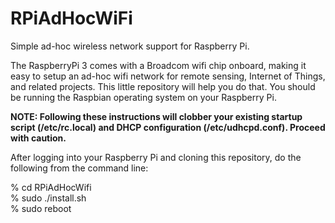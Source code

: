 # RPiAdHocWiFi
Simple ad-hoc wireless network support for Raspberry Pi.

The RaspberryPi 3 comes with a Broadcom wifi chip onboard, making it easy to
setup an ad-hoc wifi network for remote sensing, Internet of Things, and
related projects.  This little repository will help you do that.  You should be
running the Raspbian 
operating system on your Raspberry Pi.

<b>
NOTE: Following these instructions will clobber your existing startup script
(/etc/rc.local) and DHCP configuration (/etc/udhcpd.conf).  Proceed with
caution.
</b>

<br>

After logging into your Raspberry Pi and cloning this repository, do the following from the command line:

% cd RPiAdHocWifi <br>
% sudo ./install.sh <br>
% sudo reboot <br>
